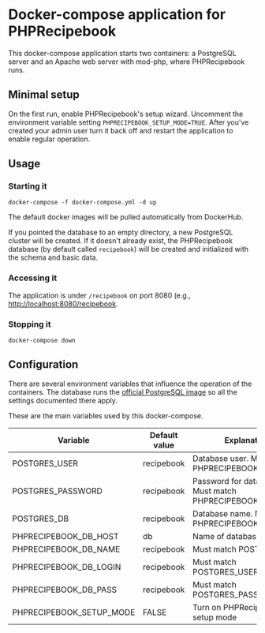 
# Docker-compose application for PHPRecipebook

This docker-compose application starts two containers: a PostgreSQL server and
an Apache web server with mod-php, where PHPRecipebook runs.

## Minimal setup

On the first run, enable PHPRecipebook's setup wizard.  Uncomment the
environment variable setting `PHPRECIPEBOOK_SETUP_MODE=TRUE`.  After you've
created your admin user turn it back off and restart the application to enable
regular operation.

## Usage

### Starting it

    docker-compose -f docker-compose.yml -d up

The default docker images will be pulled automatically from DockerHub.

If you pointed the database to an empty directory, a new PostgreSQL cluster will
be created.  If it doesn't already exist, the PHPRecipebook database (by default
called `recipebook`) will be created and initialized with the schema and basic
data.

### Accessing it

The application is under  `/recipebook` on port 8080 (e.g.,
[http://localhost:8080/recipebook](http://localhost:8080/recipebook).

### Stopping it

    docker-compose down


## Configuration

There are several environment variables that influence the operation of the
containers.  The database runs the [official PostgreSQL
image](https://hub.docker.com/_/postgres) so  all the settings documented there
apply.  

These are the main variables used by this docker-compose.

| Variable | Default value | Explanation |
|----------|---------------|-------------|
| POSTGRES_USER | recipebook | Database user. Must match PHPRECIPEBOOK_DB_LOGIN |
| POSTGRES_PASSWORD | recipebook | Password for database user.  Must match PHPRECIPEBOOK_DB_PASS |
| POSTGRES_DB | recipebook | Database name. Must match PHPRECIPEBOOK_DB_NAME |
| PHPRECIPEBOOK_DB_HOST | db | Name of database service |
| PHPRECIPEBOOK_DB_NAME | recipebook | Must match POSTGRES_DB |
| PHPRECIPEBOOK_DB_LOGIN | recipebook | Must match POSTGRES_USER |
| PHPRECIPEBOOK_DB_PASS | recipebook | Must match POSTGRES_PASSWORD |
| PHPRECIPEBOOK_SETUP_MODE | FALSE | Turn on PHPRecipebook setup mode |

